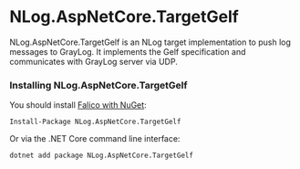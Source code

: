 # NLog.AspNetCore.TargetGelf
NLog.AspNetCore.TargetGelf is an NLog target implementation to push log messages to GrayLog. It implements the Gelf specification and communicates with GrayLog server via UDP.
### Installing NLog.AspNetCore.TargetGelf

You should install [Falico with NuGet](https://www.nuget.org/packages/NLog.AspNetCore.TargetGelf):

    Install-Package NLog.AspNetCore.TargetGelf
    
Or via the .NET Core command line interface:

    dotnet add package NLog.AspNetCore.TargetGelf
